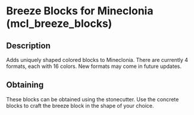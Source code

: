 # Breeze Blocks for Mineclonia (mcl_breeze_blocks)
## Description
Adds uniquely shaped colored blocks to Mineclonia. There are currently 4 formats, each with 16 colors. New formats may come in future updates.
## Obtaining
These blocks can be obtained using the stonecutter. Use the concrete blocks to craft the breeze block in the shape of your choice.
